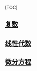 ---
---

[TOC]

## [复数](page/complex)

## [线性代数](page/linear_algebra)

## [微分方程](page/differential_equation)